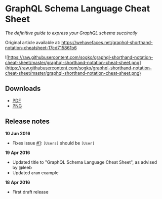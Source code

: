 # GraphQL Schema Language Cheat Sheet
_The definitive guide to express your GraphQL schema succinctly_

Original article available at: https://wehavefaces.net/graphql-shorthand-notation-cheatsheet-17cd715861b6

![https://raw.githubusercontent.com/sogko/graphql-shorthand-notation-cheat-sheet/master/graphql-shorthand-notation-cheat-sheet.png](https://raw.githubusercontent.com/sogko/graphql-shorthand-notation-cheat-sheet/master/graphql-shorthand-notation-cheat-sheet.png)


## Downloads
- [PDF](https://github.com/sogko/graphql-shorthand-notation-cheat-sheet/raw/master/graphql-shorthand-notation-cheat-sheet.pdf)
- [PNG](https://raw.githubusercontent.com/sogko/graphql-shorthand-notation-cheat-sheet/master/graphql-shorthand-notation-cheat-sheet.png)

## Release notes
__10 Jun 2016__
 - Fixes issue [#1](https://github.com/sogko/graphql-shorthand-notation-cheat-sheet/issues/1): `[Users]` should be `[User]`
 
__19 Apr 2016__
 - Updated title to "GraphQL Schema Language Cheat Sheet", as advised by @leeb
 - Updated `enum` example

__18 Apr 2016__
- First draft release

